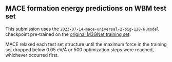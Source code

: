 ## MACE formation energy predictions on WBM test set

This submission uses the [`2023-07-14-mace-universal-2-big-128-6.model`](https://figshare.com/ndownloader/files/41565618) checkpoint pre-trained on the [original M3GNet training set](https://figshare.com/articles/dataset/MPF_2021_2_8/19470599).

MACE relaxed each test set structure until the maximum force in the training set dropped below 0.05 eV/Å or 500 optimization steps were reached, whichever occurred first.
